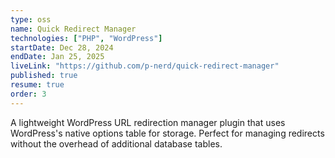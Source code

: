 ```yaml
---
type: oss
name: Quick Redirect Manager
technologies: ["PHP", "WordPress"]
startDate: Dec 28, 2024
endDate: Jan 25, 2025
liveLink: "https://github.com/p-nerd/quick-redirect-manager"
published: true
resume: true
order: 3
---
```


A lightweight WordPress URL redirection manager plugin that uses WordPress's native options table for storage.
Perfect for managing redirects without the overhead of additional database tables.
